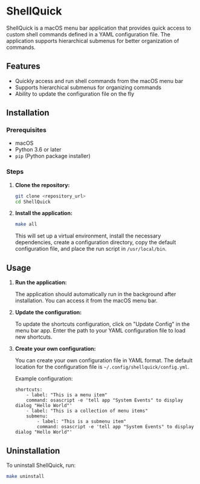 # ShellQuick

ShellQuick is a macOS menu bar application that provides quick access to custom shell commands defined in a YAML configuration file. The application supports hierarchical submenus for better organization of commands.

## Features

- Quickly access and run shell commands from the macOS menu bar
- Supports hierarchical submenus for organizing commands
- Ability to update the configuration file on the fly

## Installation

### Prerequisites

- macOS
- Python 3.6 or later
- `pip` (Python package installer)

### Steps

1. **Clone the repository:**

    ```bash
    git clone <repository_url>
    cd ShellQuick
    ```

2. **Install the application:**

    ```bash
    make all
    ```

    This will set up a virtual environment, install the necessary dependencies, create a configuration directory, copy the default configuration file, and place the run script in `/usr/local/bin`.

## Usage

1. **Run the application:**

    The application should automatically run in the background after installation. You can access it from the macOS menu bar.

2. **Update the configuration:**

    To update the shortcuts configuration, click on "Update Config" in the menu bar app. Enter the path to your YAML configuration file to load new shortcuts.

3. **Create your own configuration:**

    You can create your own configuration file in YAML format. The default location for the configuration file is `~/.config/shellquick/config.yml`.

    Example configuration:

    ```
    shortcuts:
        - label: "This is a menu item"
        command: osascript -e 'tell app "System Events" to display dialog "Hello World"'
        - label: "This is a collection of menu items"
        submenu:
            - label: "This is a submenu item"
            command: osascript -e 'tell app "System Events" to display dialog "Hello World"'

    ```

## Uninstallation

To uninstall ShellQuick, run:

```bash
make uninstall

